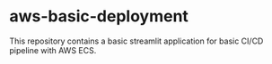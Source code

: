 # aws-basic-deployment
This repository contains a basic streamlit application for basic CI/CD pipeline with AWS ECS. 

